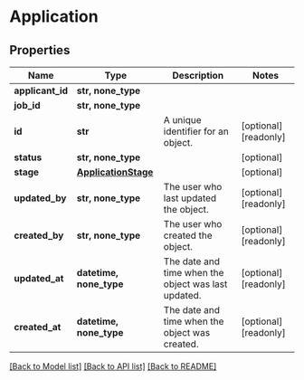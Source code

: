 # Application


## Properties
Name | Type | Description | Notes
------------ | ------------- | ------------- | -------------
**applicant_id** | **str, none_type** |  | 
**job_id** | **str, none_type** |  | 
**id** | **str** | A unique identifier for an object. | [optional] [readonly] 
**status** | **str, none_type** |  | [optional] 
**stage** | [**ApplicationStage**](ApplicationStage.md) |  | [optional] 
**updated_by** | **str, none_type** | The user who last updated the object. | [optional] [readonly] 
**created_by** | **str, none_type** | The user who created the object. | [optional] [readonly] 
**updated_at** | **datetime, none_type** | The date and time when the object was last updated. | [optional] [readonly] 
**created_at** | **datetime, none_type** | The date and time when the object was created. | [optional] [readonly] 

[[Back to Model list]](../../README.md#documentation-for-models) [[Back to API list]](../../README.md#documentation-for-api-endpoints) [[Back to README]](../../README.md)


